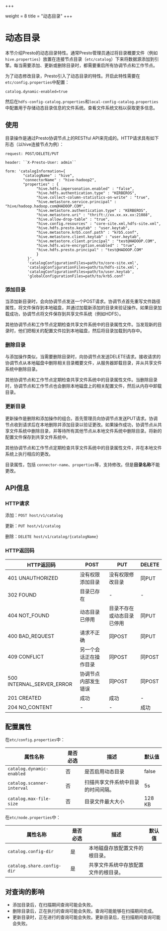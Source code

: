 +++

weight = 8
title = "动态目录"
+++

# 动态目录

本节介绍Presto的动态目录特性。通常Presto管理员通过将目录概要文件（例如`hive.properties`）放置在连接节点目录（`etc/catalog`）下来将数据源添加到引擎。每当需要添加、更新或删除目录时，都需要重启所有协调节点和工作节点。

为了动态修改目录，Presto引入了动态目录的特性。开启此特性需要在`etc/config.properties`中配置：

    catalog.dynamic-enabled=true

然后在`hdfs-config-catalog.properties`和`local-config-catalog.properties`中配置用于存储动态目录信息的文件系统。查看文件系统文档以获取更多信息。

## 使用

目录操作是通过Presto协调节点上的RESTful API来完成的。HTTP请求具有如下形态（以hive连接节点为例）：

    request: POST/DELETE/PUT
    
    header: ``X-Presto-User: admin``
    
    form: 'catalogInformation={
            "catalogName" : "hive",
            "connectorName" : "hive-hadoop2",
            "properties" : {
                  "hive.hdfs.impersonation.enabled" : "false",
                  "hive.hdfs.authentication.type" : "KERBEROS",
                  "hive.collect-column-statistics-on-write" : "true",
                  "hive.metastore.service.principal" : "hive/hadoop.hadoop.com@HADOOP.COM",
                  "hive.metastore.authentication.type" : "KERBEROS",
                  "hive.metastore.uri" : "thrift://xx.xx.xx.xx:21088",
                  "hive.allow-drop-table" : "true",
                  "hive.config.resources" : "core-site.xml,hdfs-site.xml",
                  "hive.hdfs.presto.keytab" : "user.keytab",
                  "hive.metastore.krb5.conf.path" : "krb5.conf",
                  "hive.metastore.client.keytab" : "user.keytab",
                  "hive.metastore.client.principal" : "test@HADOOP.COM",
                  "hive.hdfs.wire-encryption.enabled" : "true",
                  "hive.hdfs.presto.principal" : "test@HADOOP.COM"
                  }
              }',
              'catalogConfigurationFiles=path/to/core-site.xml',
              'catalogConfigurationFiles=path/to/hdfs-site.xml',
              'catalogConfigurationFiles=path/to/user.keytab',
              'globalConfigurationFiles=path/to/krb5.conf'

### 添加目录

当添加新目录时，会向协调节点发送一个POST请求。协调节点首先重写文件路径属性，将文件保存到本地磁盘，并通过加载新添加的目录来验证操作。如果目录加载成功，协调节点将文件保存到共享文件系统（例如HDFS）。

其他协调节点和工作节点定期检查共享文件系统中的目录属性文件。当发现新的目录时，他们把相关的配置文件拉到本地磁盘，然后将目录加载到内存中。

### 删除目录

与添加操作类似，当需要删除目录时，向协调节点发送DELETE请求。接收请求的协调节点从本地磁盘中删除相关目录概要文件，从服务器卸载目录，并从共享文件系统中删除目录。

其他协调节点和工作节点定期检查共享文件系统中的目录属性文件。当删除目录时，协调节点和工作节点也会删除本地磁盘上的相关配置文件，然后从内存中卸载目录。

### 更新目录

更新操作是删除和添加操作的组合。首先管理员向协调节点发送PUT请求。协调节点收到请求后在本地删除并添加目录以验证更改。如果操作成功，协调节点从共享文件系统中删除目录，并等待所有其他节点从本地文件系统中删除目录。将新的配置文件保存到共享文件系统中。

其他协调节点和工作节点定期检查共享文件系统中的目录属性文件，并在本地文件系统上执行相应的更改。

目录属性，包括 `connector-name`、`properties`等，支持修改。但是**目录名称**不能更改。

## API信息

### HTTP请求

添加：`POST host/v1/catalog`

更新：`PUT host/v1/catalog`

删除：`DELETE host/v1/catalog/{catalogName}`

### HTTP返回码

| HTTP返回码| POST| PUT| DELETE|
|----------|----------|----------|----------|
| 401 UNAUTHORIZED| 没有权限添加目录| 没有权限修改目录| 同PUT|
| 302 FOUND| 目录已存在| \-| \-|
| 404 NOT\_FOUND| 动态目录已停用| 目录不存在或动态目录已停用| 同PUT|
| 400 BAD\_REQUEST| 请求不正确| 同POST| 同PUT|
| 409 CONFLICT| 另一个会话正在操作目录| 同POST| 同POST|
| 500 INTERNAL\_SERVER\_ERROR| 协调节点内部发生错误| 同POST| 同POST|
| 201 CREATED| 成功| 成功| \-|
| 204 NO\_CONTENT| \-| \-| 成功|

## 配置属性

在`etc/config.properties`中：

| 属性名称| 是否必选| 描述| 默认值|
|----------|----------|----------|----------|
| `catalog.dynamic-enabled`| 否| 是否启用动态目录| false|
| `catalog.scanner-interval`| 否| 扫描共享文件系统中目录的时间间隔。| 5s|
| `catalog.max-file-size`| 否| 目录文件最大大小| 128 KB|

在`etc/node.properties`中：

| 属性名称| 是否必选| 描述| 默认值|
|----------|----------|----------|----------|
| `catalog.config-dir`| 是| 本地磁盘存放配置文件的根目录。| 
| `catalog.share.config-dir`| 是| 共享文件系统中存放配置文件的根目录。| 

## 对查询的影响

- 添加目录后，在扫描期间查询可能会失败。
- 删除目录后，正在执行的查询可能会失败。查询可能能够在扫描期间完成。
- 更新目录时，正在进行的查询可能会失败。更新目录后，在扫描期间查询可能会失败。